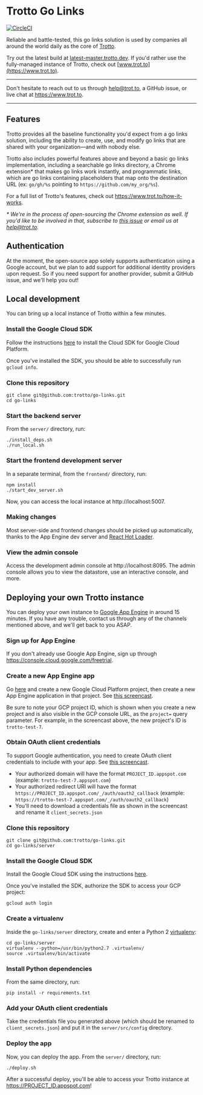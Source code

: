 # Trotto Go Links

[![CircleCI](https://circleci.com/gh/trotto/go-links.svg?style=svg)](https://circleci.com/gh/trotto/go-links)

Reliable and battle-tested, this go links solution is used by companies all around the world daily as the
core of [Trotto](https://www.trot.to).

Try out the latest build at [latest-master.trotto.dev](https://latest-master.trotto.dev). If you'd rather use
the fully-managed instance of Trotto, check out [www.trot.to](https://www.trot.to).

----

Don't hesitate to reach out to us through help@trot.to, a GitHub issue, or live chat
at https://www.trot.to.

----

## Features

Trotto provides all the baseline functionality you'd expect from a go links solution, including the ability to
create, use, and modify go links that are shared with your organization—and with nobody else.

Trotto also includes powerful features above and beyond a basic go links implementation, including a searchable go
links directory, a Chrome extension* that makes go links work instantly, and programmatic links, which are go links
containing placeholders that map onto the destination URL (ex: `go/gh/%s` pointing to `https://github.com/my_org/%s`).

For a full list of Trotto's features, check out https://www.trot.to/how-it-works.

_* We're in the process of open-sourcing the Chrome extension as well. If you'd like to be involved in that,
subscribe to [this issue](https://github.com/trotto/go-links/issues/4) or email us at help@trot.to._

## Authentication

At the moment, the open-source app solely supports authentication using a Google account,
but we plan to add support for additional identity providers upon request. So if you need support
for another provider, submit a GitHub issue, and we'll help you out!

## Local development

You can bring up a local instance of Trotto within a few minutes.

### Install the Google Cloud SDK

Follow the instructions [here](https://cloud.google.com/sdk/docs/quickstarts) to install the Cloud SDK for Google
Cloud Platform.

Once you've installed the SDK, you should be able to successfully run `gcloud info`.

### Clone this repository

```
git clone git@github.com:trotto/go-links.git
cd go-links
```

### Start the backend server

From the `server/` directory, run:

```
./install_deps.sh
./run_local.sh
```

### Start the frontend development server

In a separate terminal, from the `frontend/` directory, run:

```
npm install
./start_dev_server.sh
```

Now, you can access the local instance at http://localhost:5007.

### Making changes

Most server-side and frontend changes should be picked up automatically, thanks to the App Engine dev server and
[React Hot Loader](https://github.com/gaearon/react-hot-loader).

### View the admin console

Access the development admin console at http://localhost:8095. The admin console allows you to view the datastore,
use an interactive console, and more.

## Deploying your own Trotto instance

You can deploy your own instance to [Google App Engine](https://cloud.google.com/appengine/) in
around 15 minutes. If you have any trouble, contact us through any of the channels mentioned above,
and we'll get back to you ASAP.

### Sign up for App Engine

If you don't already use Google App Engine, sign up through https://console.cloud.google.com/freetrial.

### Create a new App Engine app

Go [here](https://console.cloud.google.com/projectcreate) and create a new Google Cloud
Platform project, then create a new App Engine application in that project.
See [this screencast](https://www.screencast.com/t/YMA4LswQuCB).

Be sure to note your GCP project ID, which is shown when you create a new project and is also visible
in the GCP console URL, as the `project=` query parameter. For example, in the screencast above,
the new project's ID is `trotto-test-7`.

### Obtain OAuth client credentials

To support Google authentication, you need to create OAuth client credentials to include with your
app. See [this screencast](https://www.screencast.com/t/f2hgCLlrEGi).

* Your authorized domain will have the format `PROJECT_ID.appspot.com` (example: `trotto-test-7.appspot.com`)
* Your authorized redirect URI will have the format `https://PROJECT_ID.appspot.com/_/auth/oauth2_callback`
(example: `https://trotto-test-7.appspot.com/_/auth/oauth2_callback`)
* You'll need to download a credentials file as shown in the screencast and rename it `client_secrets.json`

### Clone this repository

```
git clone git@github.com:trotto/go-links.git
cd go-links/server
```

### Install the Google Cloud SDK

Install the Google Cloud SDK using the instructions [here](https://cloud.google.com/sdk/docs/).

Once you've installed the SDK, authorize the SDK to access your GCP project:

```
gcloud auth login
```

### Create a virtualenv

Inside the `go-links/server` directory, create and enter a
Python 2 [virtualenv](https://virtualenv.pypa.io/en/latest/installation/):

```
cd go-links/server
virtualenv --python=/usr/bin/python2.7 .virtualenv/
source .virtualenv/bin/activate
```

### Install Python dependencies

From the same directory, run:

```
pip install -r requirements.txt
```

### Add your OAuth client credentials

Take the credentials file you generated above (which should be renamed to `client_secrets.json`) and
put it in the `server/src/config` directory.

### Deploy the app

Now, you can deploy the app. From the `server/` directory, run:

```
./deploy.sh
```

After a successful deploy, you'll be able to access your Trotto instance at https://PROJECT_ID.appspot.com!
